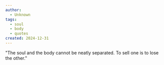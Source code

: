 ```yaml
---
author:
  - Unknown
tags:
  - soul
  - body
  - quotes
created: 2024-12-31
---
```

"The soul and the body cannot be neatly
separated. To sell one is to lose the other."



